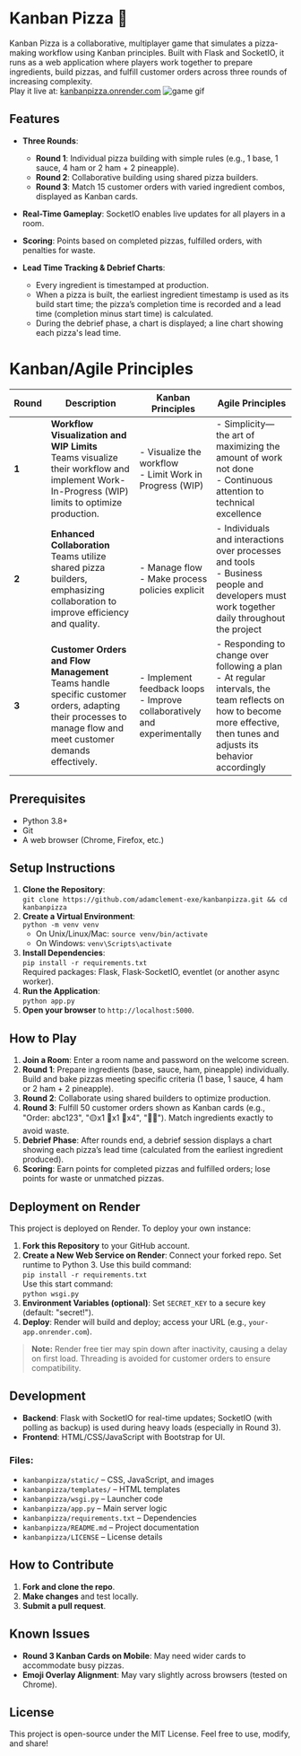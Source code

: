 # Kanban Pizza 🍕
Kanban Pizza is a collaborative, multiplayer game that simulates a pizza-making workflow using Kanban principles. Built with Flask and SocketIO, it runs as a web application where players work together to prepare ingredients, build pizzas, and fulfill customer orders across three rounds of increasing complexity.  
Play it live at: [kanbanpizza.onrender.com](https://kanbanpizza.onrender.com)
![game gif]([http://url/to/img.png](https://raw.githubusercontent.com/adamclement-exe/kanbanpizza/refs/heads/main/static/1.gif))

## Features
- **Three Rounds**:  
  - **Round 1**: Individual pizza building with simple rules (e.g., 1 base, 1 sauce, 4 ham or 2 ham + 2 pineapple).  
  - **Round 2**: Collaborative building using shared pizza builders.  
  - **Round 3**: Match 15 customer orders with varied ingredient combos, displayed as Kanban cards.
    
- **Real-Time Gameplay**: SocketIO enables live updates for all players in a room.
    
- **Scoring**: Points based on completed pizzas, fulfilled orders, with penalties for waste.
  
- **Lead Time Tracking & Debrief Charts**:  
  - Every ingredient is timestamped at production.
  - When a pizza is built, the earliest ingredient timestamp is used as its build start time; the pizza’s completion time is recorded and a lead time (completion minus start time) is calculated.
  - During the debrief phase, a chart is displayed; a line chart showing each pizza's lead time.

# Kanban/Agile Principles

| Round | Description | Kanban Principles | Agile Principles |
|-------|-------------|-------------------|------------------|
| **1** | **Workflow Visualization and WIP Limits**<br>Teams visualize their workflow and implement Work-In-Progress (WIP) limits to optimize production. | - Visualize the workflow<br>- Limit Work in Progress (WIP) | - Simplicity—the art of maximizing the amount of work not done<br>- Continuous attention to technical excellence |
| **2** | **Enhanced Collaboration**<br>Teams utilize shared pizza builders, emphasizing collaboration to improve efficiency and quality. | - Manage flow<br>- Make process policies explicit | - Individuals and interactions over processes and tools<br>- Business people and developers must work together daily throughout the project |
| **3** | **Customer Orders and Flow Management**<br>Teams handle specific customer orders, adapting their processes to manage flow and meet customer demands effectively. | - Implement feedback loops<br>- Improve collaboratively and experimentally | - Responding to change over following a plan<br>- At regular intervals, the team reflects on how to become more effective, then tunes and adjusts its behavior accordingly |

## Prerequisites
- Python 3.8+  
- Git  
- A web browser (Chrome, Firefox, etc.)

## Setup Instructions
1. **Clone the Repository**:  
   `git clone https://github.com/adamclement-exe/kanbanpizza.git && cd kanbanpizza`
2. **Create a Virtual Environment**:  
   `python -m venv venv`  
   - On Unix/Linux/Mac: `source venv/bin/activate`  
   - On Windows: `venv\Scripts\activate`
3. **Install Dependencies**:  
   `pip install -r requirements.txt`  
   Required packages: Flask, Flask-SocketIO, eventlet (or another async worker).
4. **Run the Application**:  
   `python app.py`
5. **Open your browser** to `http://localhost:5000`.

## How to Play
1. **Join a Room**: Enter a room name and password on the welcome screen.
2. **Round 1**: Prepare ingredients (base, sauce, ham, pineapple) individually. Build and bake pizzas meeting specific criteria (1 base, 1 sauce, 4 ham or 2 ham + 2 pineapple).
3. **Round 2**: Collaborate using shared builders to optimize production.
4. **Round 3**: Fulfill 50 customer orders shown as Kanban cards (e.g., "Order: abc123", "🟡x1 🔴x1 🥓x4", "🍕🥓"). Match ingredients exactly to avoid waste.
5. **Debrief Phase**: After rounds end, a debrief session displays a chart showing each pizza’s lead time (calculated from the earliest ingredient produced).
6. **Scoring**: Earn points for completed pizzas and fulfilled orders; lose points for waste or unmatched pizzas.

## Deployment on Render
This project is deployed on Render. To deploy your own instance:
1. **Fork this Repository** to your GitHub account.
2. **Create a New Web Service on Render**: Connect your forked repo. Set runtime to Python 3. Use this build command:  
   `pip install -r requirements.txt`  
   Use this start command:  
   `python wsgi.py`
3. **Environment Variables (optional)**: Set `SECRET_KEY` to a secure key (default: "secret!").
4. **Deploy**: Render will build and deploy; access your URL (e.g., `your-app.onrender.com`).

> **Note:** Render free tier may spin down after inactivity, causing a delay on first load. Threading is avoided for customer orders to ensure compatibility.

## Development
- **Backend**: Flask with SocketIO for real-time updates; SocketIO (with polling as backup) is used during heavy loads (especially in Round 3).
- **Frontend**: HTML/CSS/JavaScript with Bootstrap for UI.
  
### Files:
- `kanbanpizza/static/` – CSS, JavaScript, and images  
- `kanbanpizza/templates/` – HTML templates  
- `kanbanpizza/wsgi.py` – Launcher code  
- `kanbanpizza/app.py` – Main server logic  
- `kanbanpizza/requirements.txt` – Dependencies  
- `kanbanpizza/README.md` – Project documentation  
- `kanbanpizza/LICENSE` – License details

## How to Contribute
1. **Fork and clone the repo**.
2. **Make changes** and test locally.
3. **Submit a pull request**.

## Known Issues
- **Round 3 Kanban Cards on Mobile**: May need wider cards to accommodate busy pizzas.
- **Emoji Overlay Alignment**: May vary slightly across browsers (tested on Chrome).

## License
This project is open-source under the MIT License. Feel free to use, modify, and share!
